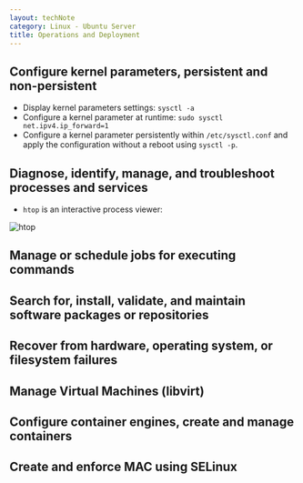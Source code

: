 ```yaml
---
layout: techNote
category: Linux - Ubuntu Server
title: Operations and Deployment
---
```

## Configure kernel parameters, persistent and non-persistent
- Display kernel parameters settings: `sysctl -a` 
- Configure a kernel parameter at runtime: `sudo sysctl net.ipv4.ip_forward=1`
- Configure a kernel parameter persistently within `/etc/sysctl.conf` and apply the configuration without a reboot using `sysctl -p`.

## Diagnose, identify, manage, and troubleshoot processes and services
- `htop` is an interactive process viewer:
<img src="/linux_screenshots/htop.png" alt="htop">

## Manage or schedule jobs for executing commands

## Search for, install, validate, and maintain software packages or repositories

## Recover from hardware, operating system, or filesystem failures

## Manage Virtual Machines (libvirt)

## Configure container engines, create and manage containers

## Create and enforce MAC using SELinux
